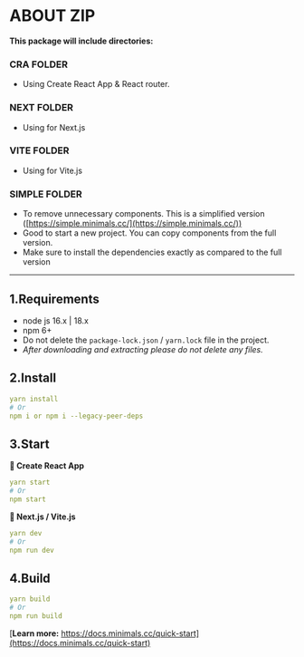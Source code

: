 # ABOUT ZIP

**This package will include directories:**

### CRA FOLDER

- Using Create React App & React router.

### NEXT FOLDER

- Using for Next.js

### VITE FOLDER

- Using for Vite.js

### SIMPLE FOLDER

- To remove unnecessary components. This is a simplified version ([https://simple.minimals.cc/](https://simple.minimals.cc/))
- Good to start a new project. You can copy components from the full version.
- Make sure to install the dependencies exactly as compared to the full version

---

## 1.Requirements

- node js 16.x | 18.x
- npm 6+
- Do not delete the `package-lock.json` / `yarn.lock` file in the project.
- _After downloading and extracting please do not delete any files._

## 2.Install

```yaml
yarn install
# Or
npm i or npm i --legacy-peer-deps
```

## 3.Start

**🔷 Create React App**

```yaml
yarn start
# Or
npm start
```

**🔶 Next.js / Vite.js**

```yaml
yarn dev
# Or
npm run dev
```

## 4.Build

```yaml
yarn build
# Or
npm run build
```

[**Learn more:** https://docs.minimals.cc/quick-start](https://docs.minimals.cc/quick-start)
